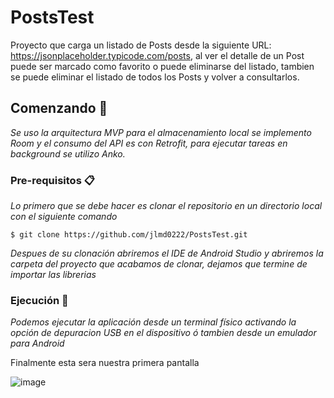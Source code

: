 # PostsTest
Proyecto que carga un listado de Posts desde la siguiente URL: https://jsonplaceholder.typicode.com/posts, al ver el detalle de un Post puede ser marcado como favorito o puede eliminarse del listado, tambien se puede eliminar el listado de todos los Posts y volver a consultarlos.
## Comenzando 🚀

_Se uso la arquitectura MVP para el almacenamiento local se implemento Room y el consumo del API es con Retrofit, para ejecutar tareas en background se utilizo Anko._


### Pre-requisitos 📋

_Lo primero que se debe hacer es clonar el repositorio en un directorio local con el siguiente comando_

```
$ git clone https://github.com/jlmd0222/PostsTest.git
```

_Despues de su clonación abriremos el IDE de Android Studio y abriremos la carpeta del proyecto que acabamos de clonar, dejamos que termine de importar las librerias_

### Ejecución 🔧

_Podemos ejecutar la aplicación desde un terminal físico activando la opción de depuracion USB en el dispositivo ó tambien desde un emulador para Android_

Finalmente esta sera nuestra primera pantalla

![image](https://user-images.githubusercontent.com/16949359/155646493-76c65af9-7f4f-4217-a2b4-2bab684c34fa.png)
